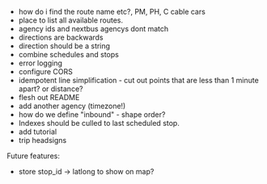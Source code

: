 * how do i find the route name etc?, PM, PH, C cable cars
* place to list all available routes.
* agency ids and nextbus agencys dont match
* directions are backwards
* direction should be a string
* combine schedules and stops
* error logging
* configure CORS
* idempotent line simplification - cut out points that are less than 1 minute apart? or distance?
* flesh out README
* add another agency (timezone!)
* how do we define "inbound" - shape order?
* Indexes should be culled to last scheduled stop.
* add tutorial
* trip headsigns

Future features:
* store stop_id -> latlong to show on map?
